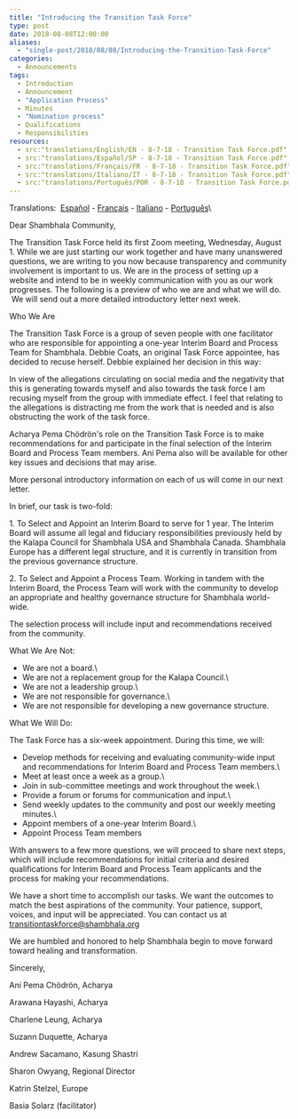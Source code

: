 ```yaml
---
title: "Introducing the Transition Task Force"
type: post
date: 2018-08-08T12:00:00
aliases:
  - "single-post/2018/08/08/Introducing-the-Transition-Task-Force"
categories:
  - Announcements
tags:
  - Introduction
  - Announcement
  - "Application Process"
  - Minutes
  - "Nomination process"
  - Qualifications
  - Responsibilities
resources:
  - src:"translations/English/EN - 8-7-18 - Transition Task Force.pdf"
  - src:"translations/Español/SP - 8-7-18 - Transition Task Force.pdf"
  - src:"translations/Français/FR - 8-7-18 - Transition Task Force.pdf"
  - src:"translations/Italiano/IT - 8-7-18 - Transition Task Force.pdf"
  - src:"translations/Português/POR - 8-7-18 - Transition Task Force.pdf"
---
```


Translations:  [Español](https://docs.wixstatic.com/ugd/48290d_e668e180f2fd4101a288989db43bb00a.pdf) - [Français](https://docs.wixstatic.com/ugd/48290d_2b7775723be44f94a208f60fc6fe3b17.pdf) - [Italiano](https://docs.wixstatic.com/ugd/48290d_f4ea8549ba254bb88735f3697a1e0770.pdf) - [Português](https://docs.wixstatic.com/ugd/48290d_dbc107f83cdc4b1bb25e3a2fcccf5307.pdf)\

Dear Shambhala Community,

The Transition Task Force held its first Zoom meeting, Wednesday, August 1. While we are just starting our work together and have many unanswered questions, we are writing to you now because transparency and community involvement is important to us. We are in the process of setting up a website and intend to be in weekly communication with you as our work progresses. The following is a preview of who we are and what we will do.  We will send out a more detailed introductory letter next week.

Who We Are

The Transition Task Force is a group of seven people with one facilitator who are responsible for appointing a one-year Interim Board and Process Team for Shambhala. Debbie Coats, an original Task Force appointee, has decided to recuse herself. Debbie explained her decision in this way:

In view of the allegations circulating on social media and the negativity that this is generating towards myself and also towards the task force I am recusing myself from the group with immediate effect. I feel that relating to the allegations is distracting me from the work that is needed and is also obstructing the work of the task force.

Acharya Pema Chödrön's role on the Transition Task Force is to make recommendations for and participate in the final selection of the Interim Board and Process Team members. Ani Pema also will be available for other key issues and decisions that may arise.

More personal introductory information on each of us will come in our next letter.

In brief, our task is two-fold:

1\. To Select and Appoint an Interim Board to serve for 1 year. The Interim Board will assume all legal and fiduciary responsibilities previously held by the Kalapa Council for Shambhala USA and Shambhala Canada. Shambhala Europe has a different legal structure, and it is currently in transition from the previous governance structure.

2\. To Select and Appoint a Process Team. Working in tandem with the Interim Board, the Process Team will work with the community to develop an appropriate and healthy governance structure for Shambhala world-wide.

The selection process will include input and recommendations received from the community.

What We Are Not:

- We are not a board.\
- We are not a replacement group for the Kalapa Council.\
- We are not a leadership group.\
- We are not responsible for governance.\
- We are not responsible for developing a new governance structure.

What We Will Do:

The Task Force has a six-week appointment. During this time, we will:

- Develop methods for receiving and evaluating community-wide input and recommendations for Interim Board and Process Team members.\
- Meet at least once a week as a group.\
- Join in sub-committee meetings and work throughout the week.\
- Provide a forum or forums for communication and input.\
- Send weekly updates to the community and post our weekly meeting minutes.\
- Appoint members of a one-year Interim Board.\
- Appoint Process Team members

With answers to a few more questions, we will proceed to share next steps, which will include recommendations for initial criteria and desired qualifications for Interim Board and Process Team applicants and the process for making your recommendations.

We have a short time to accomplish our tasks. We want the outcomes to match the best aspirations of the community. Your patience, support, voices, and input will be appreciated. You can contact us at [transitiontaskforce@shambhala.org](mailto:transitiontaskforce@shambhala.org)

We are humbled and honored to help Shambhala begin to move forward toward healing and transformation.

Sincerely,

Ani Pema Chödrön, Acharya

Arawana Hayashi, Acharya

Charlene Leung, Acharya

Suzann Duquette, Acharya

Andrew Sacamano, Kasung Shastri

Sharon Owyang, Regional Director

Katrin Stelzel, Europe

Basia Solarz (facilitator)

